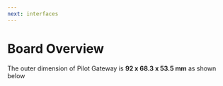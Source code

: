 ```yaml
---
next: interfaces
---
```


# Board Overview

The outer dimension of Pilot Gateway is **92 x 68.3 x 53.5 mm** as shown below    

<rk-img
  src="/assets/images/datasheet/rak7243c/rak7243-dimensions.png"
  width="75%"
  figure-number="1"
  caption="RAK7243C Outer Dimensions"
/>